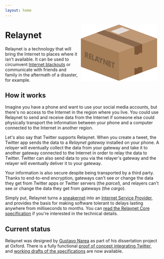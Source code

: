 ```yaml
---
layout: home
---
```


<img src="./custom-assets/logo.png" style="float:right; margin: 0.5em;"/>

# Relaynet

Relaynet is a technology that will bring the Internet to places where it isn't available. It can be used to circumvent [Internet blackouts](https://www.accessnow.org/keepiton/) or communicate with friends and family in the aftermath of a disaster, for example.

## How it works

Imagine you have a phone and want to use your social media accounts, but there's no access to the Internet in the region where you live. You could use Relaynet to send and receive data from the Internet if someone else could physically transport the information between your phone and a computer connected to the Internet in another region.

Let's also say that Twitter supports Relaynet. When you create a tweet, the Twitter app sends the data to a _Relaynet gateway_ installed on your phone. A _relayer_ will eventually collect the data from your gateway and take it to another gateway connected to the Internet in order to relay the data to Twitter. Twitter can also send data to you via the relayer's gateway and the relayer will eventually deliver it to your gateway.

Your information is also secure despite being transported by a third party. Thanks to end-to-end encryption, gateways can't see or change the data they get from Twitter apps or Twitter servers (the _parcel_), and relayers can't see or change the data they get from gateways (the _cargo_).

Simply put, Relaynet turns a [sneakernet](https://en.wikipedia.org/wiki/Sneakernet) into an [Internet Service Provider](https://en.wikipedia.org/wiki/Internet_service_provider), and provides the basis for making software tolerant to delays lasting anywhere from milliseconds to months. You can [read the Relaynet Core specification](https://github.com/relaynet/specs/blob/master/rs000-core.md) if you're interested in the technical details.

## Current status

Relaynet was designed by [Gustavo Narea](https://gustavo.engineer/) as part of his dissertation project at Oxford. There is a fully functional [proof of concept integrating Twitter](https://github.com/relaynet/poc), and [working drafts of the specifications](https://github.com/relaynet/specs/blob/master/README.md) are now available.
